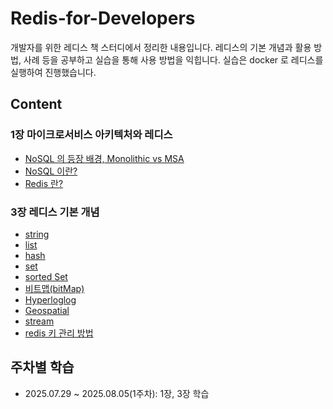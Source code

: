 # Redis-for-Developers
개발자를 위한 레디스 책 스터디에서 정리한 내용입니다. 레디스의 기본 개념과 활용 방법, 사례 등을 공부하고 실습을 통해 사용 방법을 익힙니다. 실습은 docker 로 레디스를 실행하여 진행했습니다.

## Content
### 1장 마이크로서비스 아키텍처와 레디스
- [NoSQL 의 등장 배경, Monolithic vs MSA](chapter01/1.MSA.md)
- [NoSQL 이란?](chapter01/2.NoSQL.md)
- [Redis 란?](chapter01/3.Redis.md)

### 3장 레디스 기본 개념
- [string](chapter03/0.string.md)
- [list](chapter03/1.list.md)
- [hash](chapter03/2.hash.md)
- [set](chapter03/3.set.md)
- [sorted Set](chapter03/4.sortedSet.md)
- [비트맵(bitMap)](chapter03/5.bitmap.md)
- [Hyperloglog](chapter03/6.hyperloglog.md)
- [Geospatial](chapter03/7.geospatial.md)
- [stream](chapter03/8.stream.md)
- [redis 키 관리 방법](chapter03/9.key-command.md)

## 주차별 학습
- 2025.07.29 ~ 2025.08.05(1주차): 1장, 3장 학습